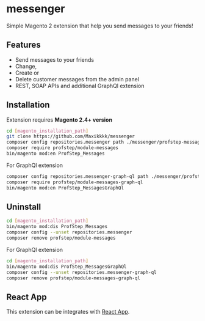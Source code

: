 # messenger
Simple Magento 2 extension that help you send messages to your friends!

## Features 
- Send messages to your friends
- Change,
- Create or 
- Delete customer messages from the admin panel
- REST, SOAP APIs and additional GraphQl extension

## Installation
Extension requires **Magento 2.4+ version**

```sh
cd [magento_installation_path]
git clone https://github.com/Maxikkkk/messenger
composer config repositories.messenger path ./messenger/profstep-messages
composer require profstep/module-messages
bin/magento mod:en ProfStep_Messages
```
For GraphQl extension
```sh
composer config repositories.messenger-graph-ql path ./messenger/profstep-messages-graph-ql
composer require profstep/module-messages-graph-ql
bin/magento mod:en ProfStep_MessagesGraphQl
```

## Uninstall

```sh
cd [magento_installation_path]
bin/magento mod:dis ProfStep_Messages
composer config --unset repositories.messenger
composer remove profstep/module-messages
```
For GraphQl extension
```sh
cd [magento_installation_path]
bin/magento mod:dis ProfStep_MessagesGraphQl
composer config --unset repositories.messenger-graph-ql
composer remove profstep/module-messages-graph-ql
```
## React App
This extension can be integrates with [React App](https://github.com/Maxikkkk/react-messenger).
